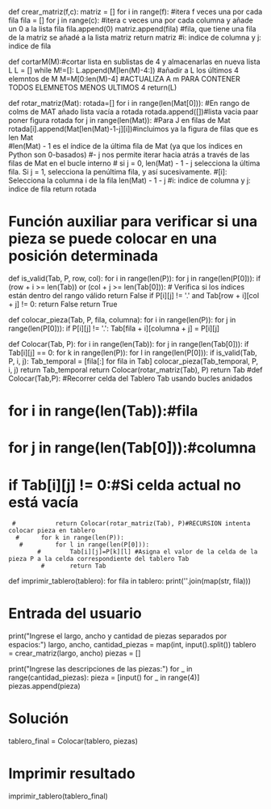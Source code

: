 def crear_matriz(f,c):
    matriz = []
    for i in range(f):  #itera f veces una por cada fila
        fila = []
        for j in range(c): #itera c veces una por cada columna y añade un 0 a la lista fila
            fila.append(0)
        matriz.append(fila) #fila, que tiene una fila de la matriz se añadé a la lista matriz
    return matriz
#i: indice de columna    y  j: indice de fila



def cortarM(M):#cortar lista en sublistas de 4 y almacenarlas en nueva lista L
    L = []
    while M!=[]:
        L.append(M[len(M)-4:]) #añadir a L los últimos 4 elemntos de M
        M=M[0:len(M)-4] #ACTUALIZA A m PARA CONTENER TODOS ELEMNETOS MENOS ULTIMOS 4
    return(L)




def rotar_matriz(Mat):
    rotada=[]
    for i in range(len(Mat[0])): #En rango de colms de MAT añado lista vacía a rotada
        rotada.append([])#lista vacia paar poner figura rotada
        for j in range(len(Mat)): #Para J en filas de Mat
            rotada[i].append(Mat[len(Mat)-1-j][i])#incluimos ya la figura de filas que es len Mat    
            #len(Mat) - 1 es el índice de la última fila de Mat (ya que los índices en Python son 0-basados)
            #- j nos permite iterar hacia atrás a través de las filas de Mat en el bucle interno
            # si j = 0, len(Mat) - 1 - j selecciona la última fila. Si j = 1, selecciona la penúltima fila, y así sucesivamente.
            #[i]: Selecciona la columna i de la fila len(Mat) - 1 - j
            #i: indice de columna    y  j: indice de fila
    return rotada



# Función auxiliar para verificar si una pieza se puede colocar en una posición determinada
def is_valid(Tab, P, row, col):
    for i in range(len(P)):
        for j in range(len(P[0])):
            if (row + i >= len(Tab)) or (col + j >= len(Tab[0])):  # Verifica si los índices están dentro del rango válido
                return False
            if P[i][j] != '.' and Tab[row + i][col + j] != 0:
                return False
    return True

def colocar_pieza(Tab, P, fila, columna):
    for i in range(len(P)):
        for j in range(len(P[0])):
            if P[i][j] != '.':
                Tab[fila + i][columna + j] = P[i][j]

def Colocar(Tab, P):
    for i in range(len(Tab)):
        for j in range(len(Tab[0])):
            if Tab[i][j] == 0:
                for k in range(len(P)):
                    for l in range(len(P[0])):
                        if is_valid(Tab, P, i, j):
                            Tab_temporal = [fila[:] for fila in Tab]
                            colocar_pieza(Tab_temporal, P, i, j)
                            return Tab_temporal
                return Colocar(rotar_matriz(Tab), P)
    return Tab
#def Colocar(Tab,P): #Recorrer celda del Tablero Tab usando bucles anidados 
 #   for i in range(len(Tab)):#fila
  #     for j in range(len(Tab[0])):#columna
   #        if Tab[i][j] != 0:#Si celda actual no está vacía
     #           return Colocar(rotar_matriz(Tab), P)#RECURSION intenta colocar pieza en tablero
      #      for k in range(len(P)):
       #         for l in range(len(P[0])):
            #        Tab[i][j]=P[k][l] #Asigna el valor de la celda de la pieza P a la celda correspondiente del tablero Tab
             #       return Tab





def imprimir_tablero(tablero):
    for fila in tablero:
        print(''.join(map(str, fila)))

# Entrada del usuario
print("Ingrese el largo, ancho y cantidad de piezas separados por espacios:")
largo, ancho, cantidad_piezas = map(int, input().split())
tablero = crear_matriz(largo, ancho)
piezas = []

print("Ingrese las descripciones de las piezas:")
for _ in range(cantidad_piezas):
    pieza = [input() for _ in range(4)]
    piezas.append(pieza)

# Solución
tablero_final = Colocar(tablero, piezas)

# Imprimir resultado
imprimir_tablero(tablero_final)
